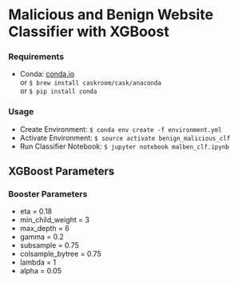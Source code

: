 # Malicious and Benign Website Classifier with XGBoost

### Requirements
* Conda: [conda.io](https://conda.io/docs/user-guide/install/index.html)\
or `$ brew install caskroom/cask/anaconda`\
or `$ pip install conda`

### Usage
* Create Environment: `$ conda env create -f environment.yml`
* Activate Environment: `$ source activate benign_malicious_clf`
* Run Classifier Notebook: `$ jupyter notebook malben_clf.ipynb`

## XGBoost Parameters

### Booster Parameters
* eta = 0.18
* min_child_weight = 3
* max_depth = 6
* gamma = 0.2
* subsample = 0.75
* colsample_bytree = 0.75
* lambda = 1
* alpha = 0.05
